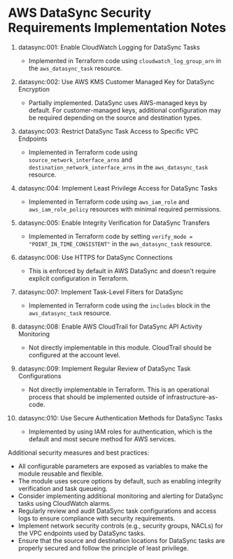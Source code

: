 # AWS DataSync Security Requirements Implementation Notes

1. datasync:001: Enable CloudWatch Logging for DataSync Tasks
   - Implemented in Terraform code using `cloudwatch_log_group_arn` in the `aws_datasync_task` resource.

2. datasync:002: Use AWS KMS Customer Managed Key for DataSync Encryption
   - Partially implemented. DataSync uses AWS-managed keys by default. For customer-managed keys, additional configuration may be required depending on the source and destination types.

3. datasync:003: Restrict DataSync Task Access to Specific VPC Endpoints
   - Implemented in Terraform code using `source_network_interface_arns` and `destination_network_interface_arns` in the `aws_datasync_task` resource.

4. datasync:004: Implement Least Privilege Access for DataSync Tasks
   - Implemented in Terraform code using `aws_iam_role` and `aws_iam_role_policy` resources with minimal required permissions.

5. datasync:005: Enable Integrity Verification for DataSync Transfers
   - Implemented in Terraform code by setting `verify_mode = "POINT_IN_TIME_CONSISTENT"` in the `aws_datasync_task` resource.

6. datasync:006: Use HTTPS for DataSync Connections
   - This is enforced by default in AWS DataSync and doesn't require explicit configuration in Terraform.

7. datasync:007: Implement Task-Level Filters for DataSync
   - Implemented in Terraform code using the `includes` block in the `aws_datasync_task` resource.

8. datasync:008: Enable AWS CloudTrail for DataSync API Activity Monitoring
   - Not directly implementable in this module. CloudTrail should be configured at the account level.

9. datasync:009: Implement Regular Review of DataSync Task Configurations
   - Not directly implementable in Terraform. This is an operational process that should be implemented outside of infrastructure-as-code.

10. datasync:010: Use Secure Authentication Methods for DataSync Tasks
    - Implemented by using IAM roles for authentication, which is the default and most secure method for AWS services.

Additional security measures and best practices:
- All configurable parameters are exposed as variables to make the module reusable and flexible.
- The module uses secure options by default, such as enabling integrity verification and task queueing.
- Consider implementing additional monitoring and alerting for DataSync tasks using CloudWatch alarms.
- Regularly review and audit DataSync task configurations and access logs to ensure compliance with security requirements.
- Implement network security controls (e.g., security groups, NACLs) for the VPC endpoints used by DataSync tasks.
- Ensure that the source and destination locations for DataSync tasks are properly secured and follow the principle of least privilege.